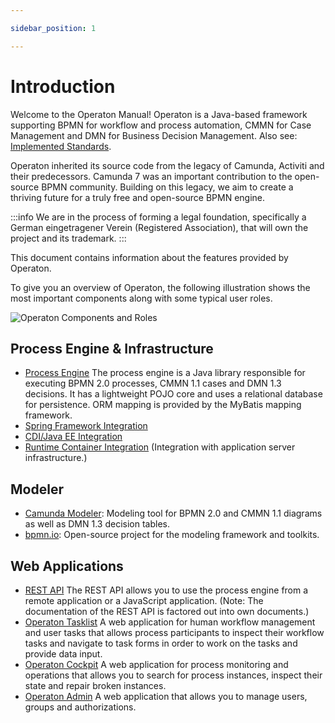 ```yaml
---

sidebar_position: 1

---
```

# Introduction

Welcome to the Operaton Manual! Operaton is a Java-based framework supporting BPMN for workflow and process automation, CMMN for Case Management and DMN for Business Decision Management. Also see: [Implemented Standards](./implemented-standards.md).

Operaton inherited its source code from the legacy of Camunda, Activiti and their predecessors. Camunda 7 was an important contribution to the open-source BPMN community. Building on this legacy, we aim to create a thriving future for a truly free and open-source BPMN engine.

:::info
We are in the process of forming a legal foundation, specifically a German eingetragener Verein (Registered Association), that will own the project and its trademark.
:::

This document contains information about the features provided by Operaton.

To give you an overview of Operaton, the following illustration shows the most important components along with some typical user roles.

![Operaton Components and Roles](./img/architecture-overview.png)


## Process Engine & Infrastructure

* [Process Engine](../user-guide/process-engine/index.md) The process engine is a Java library responsible for executing BPMN 2.0 processes, CMMN 1.1 cases and DMN 1.3 decisions. It has a lightweight POJO core and uses a relational database for persistence. ORM mapping is provided by the MyBatis mapping framework.
* [Spring Framework Integration](../user-guide/spring-framework-integration/index.md)
* [CDI/Java EE Integration](../user-guide/cdi-java-ee-integration/index.md)
* [Runtime Container Integration](../user-guide/runtime-container-integration/index.md) (Integration with application server infrastructure.)

## Modeler

* [Camunda Modeler](../modeling-bpmn/index.md): Modeling tool for BPMN 2.0 and CMMN 1.1 diagrams as well as DMN 1.3 decision tables.
* [bpmn.io](http://bpmn.io/): Open-source project for the modeling framework and toolkits.

## Web Applications

* [REST API](../reference/rest/index.md) The REST API allows you to use the process engine from a remote application or a JavaScript application. (Note: The documentation of the REST API is factored out into own documents.)
* [Operaton Tasklist](../webapps/tasklist/index.md) A web application for human workflow management and user tasks that allows process participants to inspect their workflow tasks and navigate to task forms in order to work on the tasks and provide data input.
* [Operaton Cockpit](../webapps/cockpit/index.md) A web application for process monitoring and operations that allows you to search for process instances, inspect their state and repair broken instances.
* [Operaton Admin](../webapps/admin/index.md) A web application that allows you to manage users, groups and authorizations.
